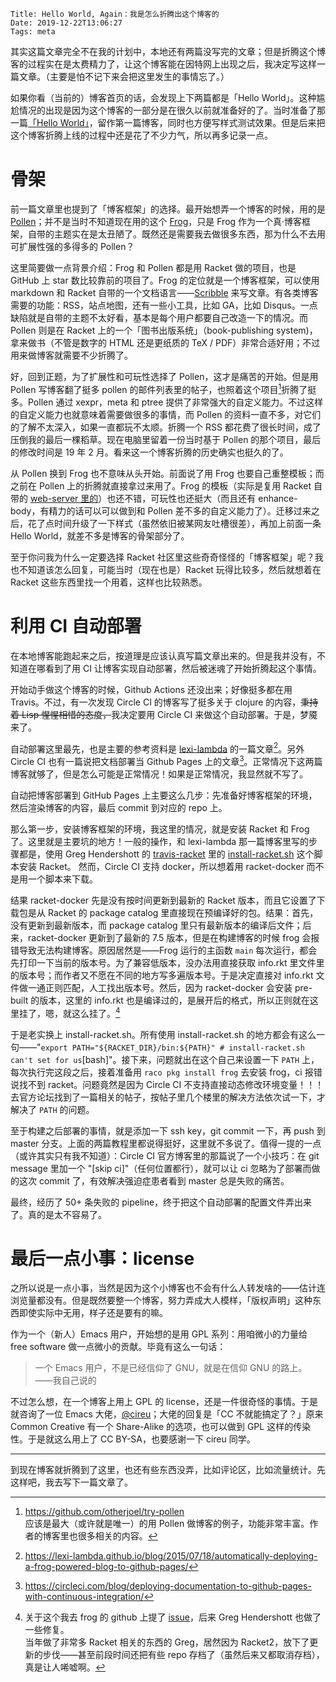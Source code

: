     Title: Hello World, Again：我是怎么折腾出这个博客的
    Date: 2019-12-22T13:06:27
    Tags: meta

其实这篇文章完全不在我的计划中，本地还有两篇没写完的文章；但是折腾这个博客的过程实在是太费精力了，让这个博客能在因特网上出现之后，我决定写这样一篇文章。（主要是怕不记下来会把这里发生的事情忘了。）

如果你看（当前的）博客首页的话，会发现上下两篇都是「Hello World」。这种尴尬情况的出现是因为这个博客的一部分是在很久以前就准备好的了。当时准备了那一篇[「Hello World」](/posts/2019/05/hello-world.html)，留作第一篇博客，同时也方便写样式测试效果。但是后来把这个博客折腾上线的过程中还是花了不少力气，所以再多记录一点。

<!-- more -->

# 骨架

前一篇文章里也提到了「博客框架」的选择。最开始想弄一个博客的时候，用的是 [Pollen](https://github.com/mbutterick/pollen)；并不是当时不知道现在用的这个 [Frog](https://github.com/greghendershott/frog)，只是 Frog 作为一个真·博客框架，自带的主题实在是太丑陋了。既然还是需要我去做很多东西，那为什么不去用可扩展性强的多得多的 Pollen？

这里简要做一点背景介绍：Frog 和 Pollen 都是用 Racket 做的项目，也是 GitHub 上 star 数比较靠前的项目了。Frog 的定位就是一个博客框架，可以使用 markdown 和 Racket 自带的一个文档语言——[Scribble](https://docs.racket-lang.org/scribble/index.html) 来写文章。有各类博客需要的功能：RSS，站点地图，还有一些小工具，比如 GA，比如 Disqus。一点缺陷就是自带的主题不太好看，基本是每个用户都要自己改造一下的情况。而 Pollen 则是在 Racket 上的一个「图书出版系统」（book-publishing system)，拿来做书（不管是数字的 HTML 还是更纸质的 TeX / PDF）非常合适好用；不过用来做博客就需要不少折腾了。

好，回到正题，为了扩展性和可玩性选择了 Pollen，这才是痛苦的开始。但是用 Pollen 写博客翻了挺多 pollen 的邮件列表里的帖子，也照着这个项目[^1]折腾了挺多。Pollen 通过 xexpr，meta 和 ptree 提供了非常强大的自定义能力。不过这样的自定义能力也就意味着需要做很多的事情，而 Pollen 的资料一直不多，对它们的了解不太深入，如果一直都玩不太顺。折腾一个 RSS 都花费了很长时间，成了压倒我的最后一棵稻草。现在电脑里留着一份当时基于 Pollen 的那个项目，最后的修改时间是 19 年 2 月。看来这一个博客折腾的历史确实也挺久的了。

从 Pollen 换到 Frog 也不意味从头开始。前面说了用 Frog 也要自己重整模板；而之前在 Pollen 上的折腾就直接拿过来用了。Frog 的模板（实际是复用 Racket 自带的 [web-server 里的](https://docs.racket-lang.org/web-server/templates.html)）也还不错，可玩性也还挺大（而且还有 enhance-body，有精力的话可以可以做到和 Pollen 差不多的自定义能力了）。迁移过来之后，花了点时间升级了一下样式（虽然依旧被某网友吐槽很差），再加上前面一条 Hello World，就差不多是博客的骨架部分了。

至于你问我为什么一定要选择 Racket 社区里这些奇奇怪怪的「博客框架」呢？我也不知道该怎么回复，可能当时（现在也是）Racket 玩得比较多，然后就想着在 Racket 这些东西里找一个用着，这样也比较熟悉。

# 利用 CI 自动部署

在本地博客能跑起来之后，按道理是应该认真写篇文章出来的。但是我并没有，不知道在哪看到了用 CI 让博客实现自动部署，然后被迷魂了开始折腾起这个事情。

开始动手做这个博客的时候，Github Actions 还没出来；好像挺多都在用 Travis。不过，有一次发现 Circle CI 的博客写了挺多关于 clojure 的内容，<del>秉持着 Lisp 惺惺相惜的态度，</del>我决定要用 Circle CI 来做这个自动部署。于是，梦魇来了。

自动部署这里最先，也是主要的参考资料是 [lexi-lambda](https://lexi-lambda.github.io) 的一篇文章[^2]。另外 Circle CI 也有一篇说把文档部署当 Github Pages 上的文章[^3]。正常情况下这两篇博客就够了，但是怎么可能是正常情况！如果是正常情况，我显然就不写了。

自动把博客部署到 GitHub Pages 上主要这么几步：先准备好博客框架的环境，然后渲染博客的内容，最后 commit 到对应的 repo 上。

那么第一步，安装博客框架的环境，我这里的情况，就是安装 Racket 和 Frog 了。这里就是主要坑的地方！一般的操作，和 lexi-lambda 那一篇博客里写的步骤都是，使用 Greg Hendershott 的 [travis-racket](https://github.com/greghendershott/travis-racket) 里的 [install-racket.sh](https://github.com/greghendershott/travis-racket/blob/master/install-racket.sh) 这个脚本安装 Racket。 然而，Circle CI 支持 docker，所以想着用 racket-docker 而不是用一个脚本来下载。

结果 racket-docker 先是没有按时间更新到最新的 Racket 版本，而且它设置了下载包是从 Racket 的 package catalog 里直接现在预编译好的包。结果：首先，没有更新到最新版本，而 package catalog 里只有最新版本的编译后文件；后来，racket-docker 更新到了最新的 7.5 版本，但是在构建博客的时候 frog 会报错导致无法构建博客。原因居然是——Frog 运行的主函数 `main` 每次运行，都会先打印一下当前的版本号。为了兼容低版本，没办法用直接获取 info.rkt 里文件里的版本号；而作者又不愿在不同的地方写多遍版本号。于是决定直接对 info.rkt 文件做一通正则匹配，人工找出版本号。然后，因为 racket-docker 会安装 pre-built 的版本，这里的 info.rkt 也是编译过的，是展开后的格式，所以正则就在这里挂了，嗯，就这么挂了。[^4]

于是老实换上 install-racket.sh。所有使用 install-racket.sh 的地方都会有这么一句——"`export PATH="${RACKET_DIR}/bin:${PATH}" # install-racket.sh can't set for us`[bash]"。接下来，问题就出在这个自己来设置一下 `PATH` 上，每次执行完这段之后，接着准备用 `raco pkg install frog` 去安装 frog，ci 报错说找不到 racket。问题竟然是因为 Circle CI 不支持直接动态修改环境变量！！！去官方论坛找到了一篇相关的帖子，按帖子里几个楼里的解决方法依次试一下，才解决了 `PATH` 的问题。

至于构建之后部署的事情，就是添加一下 ssh key，git commit 一下，再 push 到 master 分支。上面的两篇教程里都说得挺好，这里就不多说了。值得一提的一点（或许其实只有我不知道）：Circle CI 官方博客里的那篇说了一个小技巧：在 git message 里加一个 "[skip ci]"（任何位置都行），就可以让 ci 忽略为了部署而做的这次 commit 了，有效解决强迫症患者看到 master 总是失败的痛苦。

最终，经历了 50+ 条失败的 pipeline，终于把这个自动部署的配置文件弄出来了。真的是太不容易了。

# 最后一点小事：license

之所以说是一点小事，当然是因为这个小博客也不会有什么人转发啥的——估计连浏览量都没有。但是既然要整一个博客，努力弄成大人模样，「版权声明」这种东西即使实际中无用，样子还是要有的嘛。

作为一个（新人）Emacs 用户，开始想的是用 GPL 系列：用咱微小的力量给 free software 做一点微小的贡献。毕竟有这么一句话：

> 一个 Emacs 用户，不是已经信仰了 GNU，就是在信仰 GNU 的路上。 ——我自己说的

不过怎么想，在一个博客上用上 GPL 的 license，还是一件很奇怪的事情。于是就咨询了一位 Emacs 大佬，[@cireu](https://cireu.github.io)；大佬的回复是「CC 不就能搞定了？」原来 Common Creative 有一个 Share-Alike 的选项，也可以做到 GPL 这样的传染性。于是就这么用上了 CC BY-SA，也要感谢一下 cireu 同学。

---

到现在博客就折腾到了这里，也还有些东西没弄，比如评论区，比如流量统计。先这样吧，我去写下一篇文章了。

[^1]: <https://github.com/otherjoel/try-pollen><br />应该是最大（或许就是唯一）的用 Pollen 做博客的例子，功能非常丰富。作者的博客里也很多相关的内容。

[^2]: <https://lexi-lambda.github.io/blog/2015/07/18/automatically-deploying-a-frog-powered-blog-to-github-pages/>

[^3]: <https://circleci.com/blog/deploying-documentation-to-github-pages-with-continuous-integration/>

[^4]: 关于这个我去 frog 的 github 上提了 [issue](https://github.com/greghendershott/frog/issues/253)，后来 Greg Hendershott 也做了一些修复。<br />当年做了非常多 Racket 相关的东西的 Greg，居然因为 Racket2，放下了更新的步伐——甚至前段时间还把有些 repo 存档了（虽然后来又都取消存档），真是让人唏嘘啊。
